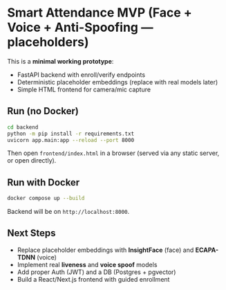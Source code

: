
# Smart Attendance MVP (Face + Voice + Anti-Spoofing — placeholders)

This is a **minimal working prototype**:
- FastAPI backend with enroll/verify endpoints
- Deterministic placeholder embeddings (replace with real models later)
- Simple HTML frontend for camera/mic capture

## Run (no Docker)
```bash
cd backend
python -m pip install -r requirements.txt
uvicorn app.main:app --reload --port 8000
```
Then open `frontend/index.html` in a browser (served via any static server, or open directly).

## Run with Docker
```bash
docker compose up --build
```
Backend will be on `http://localhost:8000`.

## Next Steps
- Replace placeholder embeddings with **InsightFace** (face) and **ECAPA-TDNN** (voice)
- Implement real **liveness** and **voice spoof** models
- Add proper Auth (JWT) and a DB (Postgres + pgvector)
- Build a React/Next.js frontend with guided enrollment
